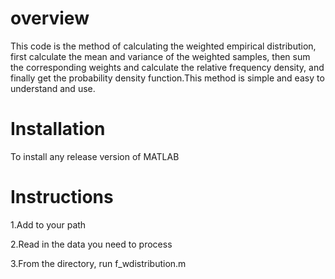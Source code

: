 # overview
This code is the method of calculating the weighted empirical distribution, first calculate the mean and variance of the weighted samples, then sum the corresponding weights and calculate the relative frequency density, and finally get the probability density function.This method is simple and easy to understand and use.

# Installation
To install any release version of MATLAB

# Instructions
1.Add to your path 

2.Read in the data you need to process

3.From the directory, run f_wdistribution.m 


